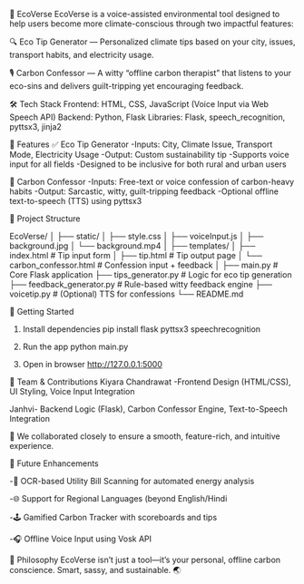 🌿 EcoVerse
EcoVerse is a voice-assisted environmental tool designed to help users become more climate-conscious through two impactful features:

🔍 Eco Tip Generator — Personalized climate tips based on your city, issues, transport habits, and electricity usage.

🎙 Carbon Confessor — A witty “offline carbon therapist” that listens to your eco-sins and delivers guilt-tripping yet encouraging feedback.

🛠 Tech Stack
Frontend: HTML, CSS, JavaScript (Voice Input via Web Speech API)
Backend: Python, Flask
Libraries: Flask, speech_recognition, pyttsx3, jinja2

🌟 Features
✅ Eco Tip Generator
-Inputs: City, Climate Issue, Transport Mode, Electricity Usage
-Output: Custom sustainability tip
-Supports voice input for all fields
-Designed to be inclusive for both rural and urban users

🎤 Carbon Confessor
-Inputs: Free-text or voice confession of carbon-heavy habits
-Output: Sarcastic, witty, guilt-tripping feedback
-Optional offline text-to-speech (TTS) using pyttsx3

📁 Project Structure

EcoVerse/
│
├── static/
│   ├── style.css
│   ├── voiceInput.js
│   ├── background.jpg
│   └── background.mp4
│
├── templates/
│   ├── index.html               # Tip input form
│   ├── tip.html                 # Tip output page
│   └── carbon_confessor.html    # Confession input + feedback
│
├── main.py                     # Core Flask application
├── tips_generator.py           # Logic for eco tip generation
├── feedback_generator.py       # Rule-based witty feedback engine
├── voicetip.py                 # (Optional) TTS for confessions
└── README.md

🚀 Getting Started
1. Install dependencies
   pip install flask pyttsx3 speechrecognition

2. Run the app
   python main.py

3. Open in browser
   http://127.0.0.1:5000

👥 Team & Contributions
Kiyara Chandrawat	-Frontend Design (HTML/CSS), UI Styling, Voice Input Integration

Janhvi-	Backend Logic (Flask), Carbon Confessor Engine, Text-to-Speech Integration

🤝 We collaborated closely to ensure a smooth, feature-rich, and intuitive experience.

🧭 Future Enhancements


-📸 OCR-based Utility Bill Scanning for automated energy analysis


-🌐 Support for Regional Languages (beyond English/Hindi


-🕹️ Gamified Carbon Tracker with scoreboards and tips


-🎧 Offline Voice Input using Vosk API


💬 Philosophy
EcoVerse isn’t just a tool—it’s your personal, offline carbon conscience.
Smart, sassy, and sustainable. 🌏

